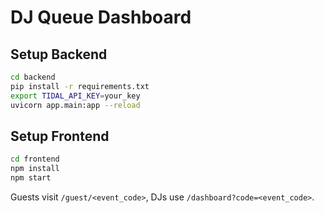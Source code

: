 # DJ Queue Dashboard

## Setup Backend

```bash
cd backend
pip install -r requirements.txt
export TIDAL_API_KEY=your_key
uvicorn app.main:app --reload
```

## Setup Frontend

```bash
cd frontend
npm install
npm start
```

Guests visit `/guest/<event_code>`, DJs use `/dashboard?code=<event_code>`.
